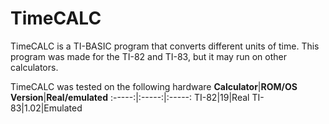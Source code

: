 # TimeCALC
TimeCALC is a TI-BASIC program that converts different units of time. This program was made for the TI-82 and TI-83, but it may run on other calculators.

TimeCALC was tested on the following hardware
**Calculator**|**ROM/OS Version**|**Real/emulated**
:-----:|:-----:|:-----:
TI-82|19|Real
TI-83|1.02|Emulated
